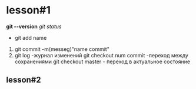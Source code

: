 # lesson#1

**git --version**
*git status*
* git add name
1. git commit -m(messeg)"name commit"
2. git log -журнал изменений
git checkout num commit -переход между сохранениями
git checkout master - переход в актуальное состояние

## lesson#2

